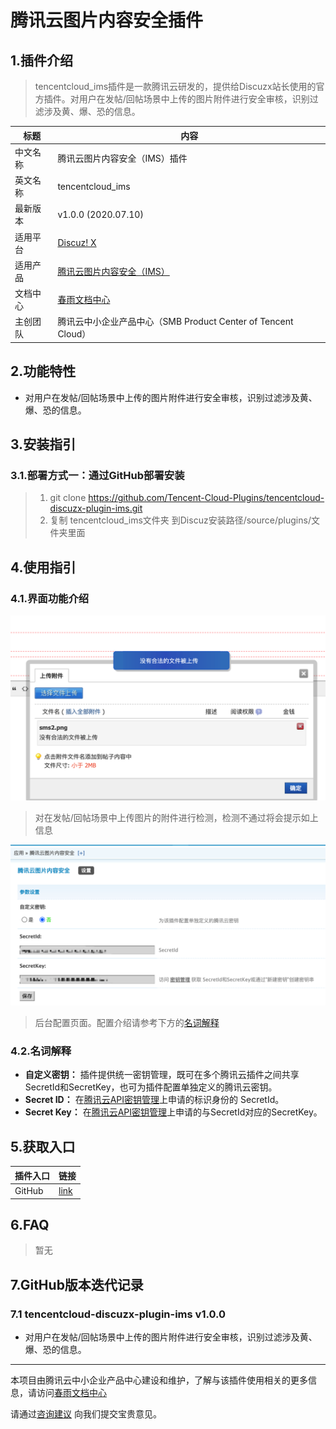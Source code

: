 # 腾讯云图片内容安全插件

## 1.插件介绍
> tencentcloud_ims插件是一款腾讯云研发的，提供给Discuzx站长使用的官方插件。对用户在发帖/回帖场景中上传的图片附件进行安全审核，识别过滤涉及黄、爆、恐的信息。

| 标题       | 内容                                                         |
| ---------- | ------------------------------------------------------------ |
| 中文名称     | 腾讯云图片内容安全（IMS）插件                                         |
| 英文名称   | tencentcloud_ims                                       |
| 最新版本   | v1.0.0 (2020.07.10)                                           |
| 适用平台 | [Discuz! X](https://www.discuz.net/forum.php) |
| 适用产品 | [腾讯云图片内容安全（IMS）](https://cloud.tencent.com/product/ims)      |
| 文档中心   | [春雨文档中心](https://openapp.qq.com/docs/DiscuzX/ims.html) |
| 主创团队   | 腾讯云中小企业产品中心（SMB Product Center of Tencent Cloud）       |

## 2.功能特性

- 对用户在发帖/回帖场景中上传的图片附件进行安全审核，识别过滤涉及黄、爆、恐的信息。

## 3.安装指引

### 3.1.部署方式一：通过GitHub部署安装

> 1. git clone https://github.com/Tencent-Cloud-Plugins/tencentcloud-discuzx-plugin-ims.git
> 2. 复制 tencentcloud_ims文件夹 到Discuz安装路径/source/plugins/文件夹里面

## 4.使用指引

### 4.1.界面功能介绍

![](./images/ims1.png)

> 对在发帖/回帖场景中上传图片的附件进行检测，检测不通过将会提示如上信息

![](./images/ims2.png)

> 后台配置页面。配置介绍请参考下方的[名词解释](#_4-2-名词解释)

### 4.2.名词解释
- **自定义密钥：** 插件提供统一密钥管理，既可在多个腾讯云插件之间共享SecretId和SecretKey，也可为插件配置单独定义的腾讯云密钥。
- **Secret ID：** 在[腾讯云API密钥管理](https://console.cloud.tencent.com/cam/capi)上申请的标识身份的 SecretId。
- **Secret Key：** 在[腾讯云API密钥管理](https://console.cloud.tencent.com/cam/capi)上申请的与SecretId对应的SecretKey。

## 5.获取入口

| 插件入口          | 链接                                                         |
| ----------------- | ------------------------------------------------------------ |
| GitHub            |   [link](https://github.com/Tencent-Cloud-Plugins/tencentcloud-discuzx-plugin-ims)   |


## 6.FAQ

> 暂无

## 7.GitHub版本迭代记录

### 7.1 tencentcloud-discuzx-plugin-ims v1.0.0
- 对用户在发帖/回帖场景中上传的图片附件进行安全审核，识别过滤涉及黄、爆、恐的信息。

---
本项目由腾讯云中小企业产品中心建设和维护，了解与该插件使用相关的更多信息，请访问[春雨文档中心](https://openapp.qq.com/docs/DiscuzX/ims.html) 

请通过[咨询建议](https://support.qq.com/products/164613) 向我们提交宝贵意见。